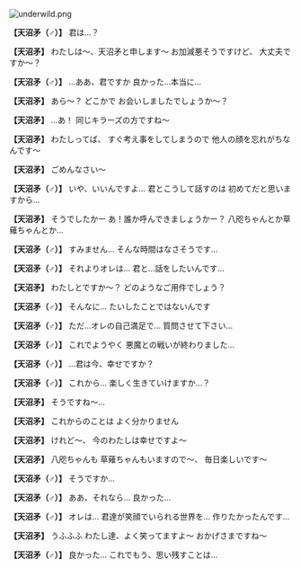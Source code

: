 
![underwild.png](../images/backgrounds/underwild.png)

**【天沼矛（♂）】**
君は…？

**【天沼矛】**
わたしは～、天沼矛と申します～
お加減悪そうですけど、
大丈夫ですか～？

**【天沼矛（♂）】**
…ああ、君ですか
良かった…本当に…

**【天沼矛】**
あら～？
どこかで
お会いしましたでしょうか～？

**【天沼矛】**
…あ！
同じキラーズの方ですね～

**【天沼矛】**
わたしってば、
すぐ考え事をしてしまうので
他人の顔を忘れがちなんです～

**【天沼矛】**
ごめんなさい～

**【天沼矛（♂）】**
いや、いいんですよ…
君とこうして話すのは
初めてだと思いますから…

**【天沼矛】**
そうでしたかー
あ！誰か呼んできましょうかー？
八咫ちゃんとか草薙ちゃんとか…

**【天沼矛（♂）】**
すみません…
そんな時間はなさそうです…

**【天沼矛（♂）】**
それよりオレは…
君と…話をしたいんです…

**【天沼矛】**
わたしとですか～？
どのようなご用件でしょう？

**【天沼矛（♂）】**
そんなに…
たいしたことではないんです

**【天沼矛（♂）】**
ただ…オレの自己満足で…
質問させて下さい…

**【天沼矛（♂）】**
これでようやく
悪魔との戦いが終わりました…

**【天沼矛（♂）】**
…君は今、幸せですか？

**【天沼矛（♂）】**
これから…
楽しく生きていけますか…？

**【天沼矛】**
そうですね～…

**【天沼矛】**
これからのことは
よく分かりません

**【天沼矛】**
けれど～、
今のわたしは幸せですよ～

**【天沼矛】**
八咫ちゃんも
草薙ちゃんもいますので～、
毎日楽しいです～

**【天沼矛（♂）】**
そうですか…

**【天沼矛（♂）】**
ああ、それなら…
良かった…

**【天沼矛（♂）】**
オレは…
君達が笑顔でいられる世界を…
作りたかったんです…

**【天沼矛】**
うふふふ
わたし達、よく笑ってますよ～
おかげさまですね～

**【天沼矛（♂）】**
良かった…
これでもう、思い残すことは…

